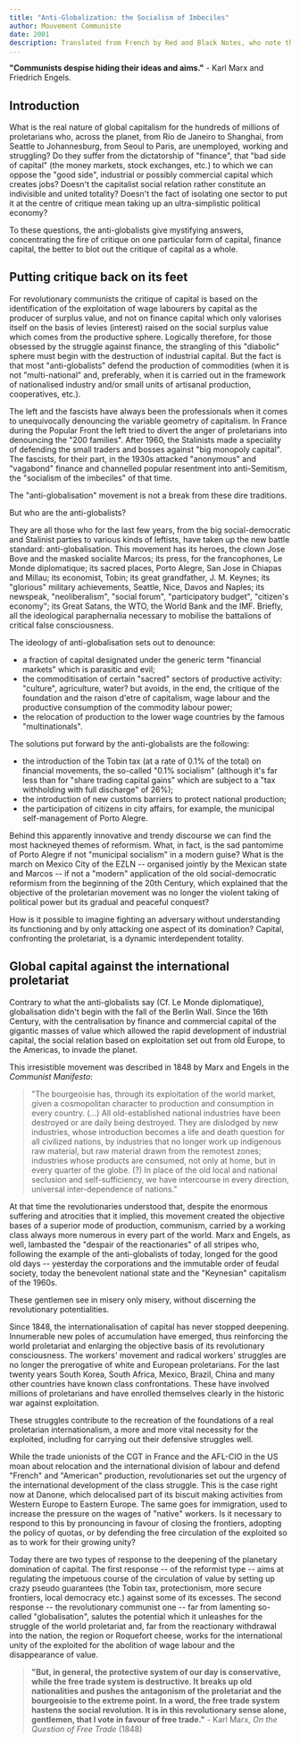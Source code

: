 ```yaml
---
title: "Anti-Globalization: the Socialism of Imbeciles"
author: Mouvement Communiste
date: 2001
description: Translated from French by Red and Black Notes, who note that this text was produced to be (but never was) distributed at the Summit of the Americas in Quebec in April 2001. Published online by Red and Black Notes at <https://web.archive.org/web/20190630091513/http://www.oocities.org/red_black_ca/mcdoce.htm>.
...
```


**"Communists despise hiding their ideas and aims."** - Karl Marx and
Friedrich Engels.

## Introduction

What is the real nature of global capitalism for the hundreds of
millions of proletarians who, across the planet, from Rio de Janeiro to
Shanghai, from Seattle to Johannesburg, from Seoul to Paris, are
unemployed, working and struggling? Do they suffer from the dictatorship
of "finance", that "bad side of capital" (the money markets, stock
exchanges, etc.) to which we can oppose the "good side", industrial or
possibly commercial capital which creates jobs? Doesn't the capitalist
social relation rather constitute an indivisible and united totality?
Doesn't the fact of isolating one sector to put it at the centre of
critique mean taking up an ultra-simplistic political economy?

To these questions, the anti-globalists give mystifying answers,
concentrating the fire of critique on one particular form of capital,
finance capital, the better to blot out the critique of capital as a
whole.

## Putting critique back on its feet

For revolutionary communists the critique of capital is based on the
identification of the exploitation of wage labourers by capital as the
producer of surplus value, and not on finance capital which only
valorises itself on the basis of levies (interest) raised on the social
surplus value which comes from the productive sphere. Logically
therefore, for those obsessed by the struggle against finance, the
strangling of this "diabolic" sphere must begin with the destruction of
industrial capital. But the fact is that most "anti-globalists" defend
the production of commodities (when it is not "multi-national" and,
preferably, when it is carried out in the framework of nationalised
industry and/or small units of artisanal production, cooperatives,
etc.).

The left and the fascists have always been the professionals when it
comes to unequivocally denouncing the variable geometry of capitalism.
In France during the Popular Front the left tried to divert the anger of
proletarians into denouncing the "200 families". After 1960, the
Stalinists made a speciality of defending the small traders and bosses
against "big monopoly capital". The fascists, for their part, in the
1930s attacked "anonymous" and "vagabond" finance and channelled popular
resentment into anti-Semitism, the "socialism of the imbeciles" of that
time.

The "anti-globalisation" movement is not a break from these dire
traditions.

But who are the anti-globalists?

They are all those who for the last few years, from the big
social-democratic and Stalinist parties to various kinds of leftists,
have taken up the new battle standard: anti-globalisation. This movement
has its heroes, the clown Jose Bove and the masked socialite Marcos; its
press, for the francophones, Le Monde diplomatique; its sacred places,
Porto Alegre, San Jose in Chiapas and Millau; its economist, Tobin; its
great grandfather, J. M. Keynes; its "glorious" military achievements,
Seattle, Nice, Davos and Naples; its newspeak, "neoliberalism", "social
forum", "participatory budget", "citizen's economy"; its Great Satans,
the WTO, the World Bank and the IMF. Briefly, all the ideological
paraphernalia necessary to mobilise the battalions of critical false
consciousness.

The ideology of anti-globalisation sets out to denounce:

* a fraction of capital designated under the generic term "financial
  markets" which is parasitic and evil;
* the commoditisation of certain "sacred" sectors of productive
  activity: "culture", agriculture, water? but avoids, in the end, the
  critique of the foundation and the raison d'etre of capitalism, wage
  labour and the productive consumption of the commodity labour power;
* the relocation of production to the lower wage countries by the famous
  "multinationals".

The solutions put forward by the anti-globalists are the following:

* the introduction of the Tobin tax (at a rate of 0.1% of the total) on
  financial movements, the so-called "0.1% socialism" (although it's far
  less than for "share trading capital gains" which are subject to a
  "tax withholding with full discharge" of 26%);
* the introduction of new customs barriers to protect national
  production;
* the participation of citizens in city affairs, for example, the
  municipal self-management of Porto Alegre.

Behind this apparently innovative and trendy discourse we can find the
most hackneyed themes of reformism. What, in fact, is the sad pantomime
of Porto Alegre if not "municipal socialism" in a modern guise? What is
the march on Mexico City of the EZLN -- organised jointly by the Mexican
state and Marcos -- if not a "modern" application of the old
social-democratic reformism from the beginning of the 20th Century,
which explained that the objective of the proletarian movement was no
longer the violent taking of political power but its gradual and
peaceful conquest?

How is it possible to imagine fighting an adversary without
understanding its functioning and by only attacking one aspect of its
domination? Capital, confronting the proletariat, is a dynamic
interdependent totality.

## Global capital against the international proletariat

Contrary to what the anti-globalists say (Cf. Le Monde diplomatique),
globalisation didn't begin with the fall of the Berlin Wall. Since the
16th Century, with the centralisation by finance and commercial capital
of the gigantic masses of value which allowed the rapid development of
industrial capital, the social relation based on exploitation set out
from old Europe, to the Americas, to invade the planet.

This irresistible movement was described in 1848 by Marx and Engels in
the _Communist Manifesto_:

>"The bourgeoisie has, through its exploitation of the world market,
>given a cosmopolitan character to production and consumption in every
>country. (...) All old-established national industries have been
>destroyed or are daily being destroyed. They are dislodged by new
>industries, whose introduction becomes a life and death question for
>all civilized nations, by industries that no longer work up indigenous
>raw material, but raw material drawn from the remotest zones;
>industries whose products are consumed, not only at home, but in every
>quarter of the globe. (?) In place of the old local and national
>seclusion and self-sufficiency, we have intercourse in every direction,
>universal inter-dependence of nations."

At that time the revolutionaries understood that, despite the enormous
suffering and atrocities that it implied, this movement created the
objective bases of a superior mode of production, communism, carried by
a working class always more numerous in every part of the world. Marx
and Engels, as well, lambasted the "despair of the reactionaries" of all
stripes who, following the example of the anti-globalists of today,
longed for the good old days -- yesterday the corporations and the
immutable order of feudal society, today the benevolent national state
and the "Keynesian" capitalism of the 1960s.

These gentlemen see in misery only misery, without discerning the
revolutionary potentialities.

Since 1848, the internationalisation of capital has never stopped
deepening. Innumerable new poles of accumulation have emerged, thus
reinforcing the world proletariat and enlarging the objective basis of
its revolutionary consciousness. The workers' movement and radical
workers' struggles are no longer the prerogative of white and European
proletarians. For the last twenty years South Korea, South Africa,
Mexico, Brazil, China and many other countries have known class
confrontations. These have involved millions of proletarians and have
enrolled themselves clearly in the historic war against exploitation.

These struggles contribute to the recreation of the foundations of a
real proletarian internationalism, a more and more vital necessity for
the exploited, including for carrying out their defensive struggles
well.

While the trade unionists of the CGT in France and the AFL-CIO in the US
moan about relocation and the international division of labour and
defend "French" and "American" production, revolutionaries set out the
urgency of the international development of the class struggle. This is
the case right now at Danone, which delocalised part of its biscuit
making activities from Western Europe to Eastern Europe. The same goes
for immigration, used to increase the pressure on the wages of "native"
workers. Is it necessary to respond to this by pronouncing in favour of
closing the frontiers, adopting the policy of quotas, or by defending
the free circulation of the exploited so as to work for their growing
unity?

Today there are two types of response to the deepening of the planetary
domination of capital. The first response -- of the reformist type --
aims at regulating the impetuous course of the circulation of value by
setting up crazy pseudo guarantees (the Tobin tax, protectionism, more
secure frontiers, local democracy etc.) against some of its excesses.
The second response -- the revolutionary communist one -- far from
lamenting so-called "globalisation", salutes the potential which it
unleashes for the struggle of the world proletariat and, far from the
reactionary withdrawal into the nation, the region or Roquefort cheese,
works for the international unity of the exploited for the abolition of
wage labour and the disappearance of value.

>**"But, in general, the protective system of our day is conservative,
>while the free trade system is destructive. It breaks up old
>nationalities and pushes the antagonism of the proletariat and the
>bourgeoisie to the extreme point. In a word, the free trade system
>hastens the social revolution. It is in this revolutionary sense alone,
>gentlemen, that I vote in favour of free trade."** - Karl Marx, _On the
>Question of Free Trade_ (1848)
